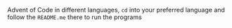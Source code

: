 Advent of Code in different languages, `cd` into your preferred language and follow the `README.me` there to run the programs
